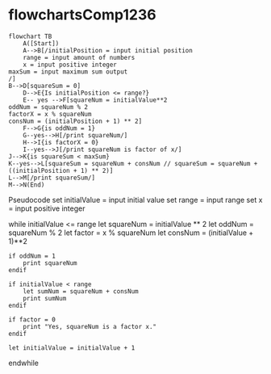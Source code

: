 # flowchartsComp1236
```mermaid
flowchart TB
    A([Start])
    A-->B[/initialPosition = input initial position
    range = input amount of numbers
    x = input positive integer
maxSum = input maximum sum output
/]
B-->D[squareSum = 0]
    D-->E{Is initialPosition <= range?}
    E-- yes -->F[squareNum = initialValue**2
oddNum = squareNum % 2
factorX = x % squareNum
consNum = (initialPosition + 1) ** 2]
    F-->G{is oddNum = 1}
    G--yes-->H[/print squareNum/]
    H-->I{is factorX = 0}
    I--yes-->J[/print squareNum is factor of x/]
J-->K{is squareSum < maxSum}
K--yes-->L[squareSum = squareNum + consNum // squareSum = squareNum + ((initialPosition + 1) ** 2)]
L-->M[/print squareSum/]
M-->N(End)

```

Pseudocode
set initialValue = input initial value
set range = input range
set x = input positive integer

while initialValue <= range
    let squareNum = initialValue ** 2
    let oddNum = squareNum % 2
    let factor = x % squareNum
    let consNum = (initialValue + 1)**2
     
    if oddNum = 1
        print squareNum
    endif
    
    if initialValue < range
        let sumNum = squareNum + consNum
        print sumNum
    endif

    if factor = 0
        print "Yes, squareNum is a factor x."
    endif
    
    let initialValue = initialValue + 1

endwhile
    

    

